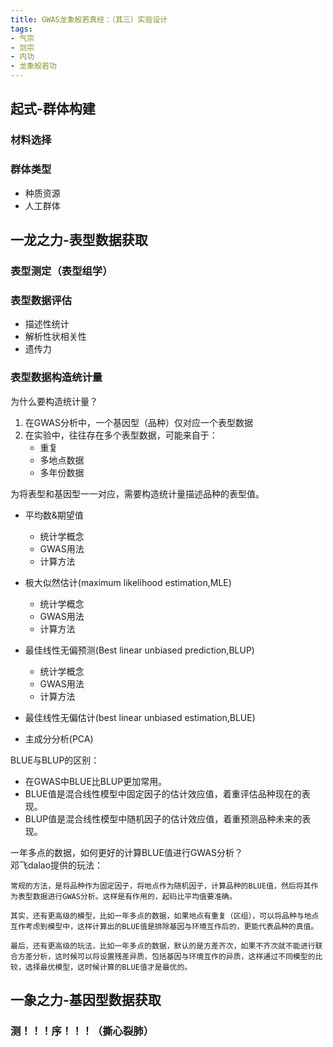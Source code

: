 ```yaml
---
title: GWAS龙象般若真经：（其三）实验设计
tags: 
- 气宗
- 剑宗
- 内功
- 龙象般若功
---
```

## 起式-群体构建  
### 材料选择  
### 群体类型  
- 种质资源  
- 人工群体  
## 一龙之力-表型数据获取  
### 表型测定（表型组学）  
### 表型数据评估  
- 描述性统计  
- 解析性状相关性  
- 遗传力  
### 表型数据构造统计量  
为什么要构造统计量？  
1. 在GWAS分析中，一个基因型（品种）仅对应一个表型数据  
2. 在实验中，往往存在多个表型数据，可能来自于：  
    - 重复  
    - 多地点数据  
    - 多年份数据  

为将表型和基因型一一对应，需要构造统计量描述品种的表型值。  

- 平均数&期望值  
    - 统计学概念  
    - GWAS用法  
    - 计算方法  
- 极大似然估计(maximum likelihood estimation,MLE)
    - 统计学概念  
    - GWAS用法  
    - 计算方法  
- 最佳线性无偏预测(Best linear unbiased prediction,BLUP)
    - 统计学概念  
    - GWAS用法  
    - 计算方法  
- 最佳线性无偏估计(best linear unbiased estimation,BLUE)  

- 主成分分析(PCA)


BLUE与BLUP的区别：  
- 在GWAS中BLUE比BLUP更加常用。  
- BLUE值是混合线性模型中固定因子的估计效应值，着重评估品种现在的表现。  
- BLUP值是混合线性模型中随机因子的估计效应值，着重预测品种未来的表现。  
    
一年多点的数据，如何更好的计算BLUE值进行GWAS分析？  
邓飞dalao提供的玩法：  

    常规的方法，是将品种作为固定因子，将地点作为随机因子，计算品种的BLUE值，然后将其作为表型数据进行GWAS分析。这样是有作用的，起码比平均值要准确。  

    其实，还有更高级的模型，比如一年多点的数据，如果地点有重复（区组），可以将品种与地点互作考虑到模型中，这样计算出的BLUE值是排除基因与环境互作后的，更能代表品种的真值。  

    最后，还有更高级的玩法，比如一年多点的数据，默认的是方差齐次，如果不齐次就不能进行联合方差分析，这时候可以将设置残差异质，包括基因与环境互作的异质，这样通过不同模型的比较，选择最优模型，这时候计算的BLUE值才是最优的。  

## 一象之力-基因型数据获取  
### 测！！！序！！！（撕心裂肺）  
